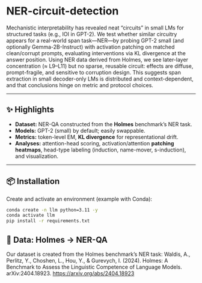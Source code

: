 # NER-circuit-detection

Mechanistic interpretability has revealed neat “circuits” in small LMs for structured tasks (e.g., IOI in GPT-2). We test whether similar circuitry appears for a real-world span task—NER—by probing GPT-2 small (and optionally Gemma-2B-Instruct) with activation patching on matched clean/corrupt prompts, evaluating interventions via KL divergence at the answer position. Using NER data derived from Holmes, we see later-layer concentration (≈ L9–L11) but no sparse, reusable circuit: effects are diffuse, prompt-fragile, and sensitive to corruption design. This suggests span extraction in small decoder-only LMs is distributed and context-dependent, and that conclusions hinge on metric and protocol choices.

---

## ✨ Highlights

- **Dataset:** NER-QA constructed from the **Holmes** benchmark’s NER task.  
- **Models:** GPT-2 (small) by default; easily swappable.  
- **Metrics:** token-level EM, **KL divergence** for representational drift.  
- **Analyses:** attention-head scoring, activation/attention **patching heatmaps**, head-type labeling (induction, name-mover, s-induction), and visualization.

---

## 📦 Installation

Create and activate an environment (example with Conda):

```bash
conda create -n llm python=3.11 -y
conda activate llm
pip install -r requirements.txt
```

## 🧠 Data: Holmes → NER-QA
Our dataset is created from the Holmes benchmark’s NER task:
Waldis, A., Perlitz, Y., Choshen, L., Hou, Y., & Gurevych, I. (2024).
Holmes: A Benchmark to Assess the Linguistic Competence of Language Models.
arXiv:2404.18923. https://arxiv.org/abs/2404.18923



